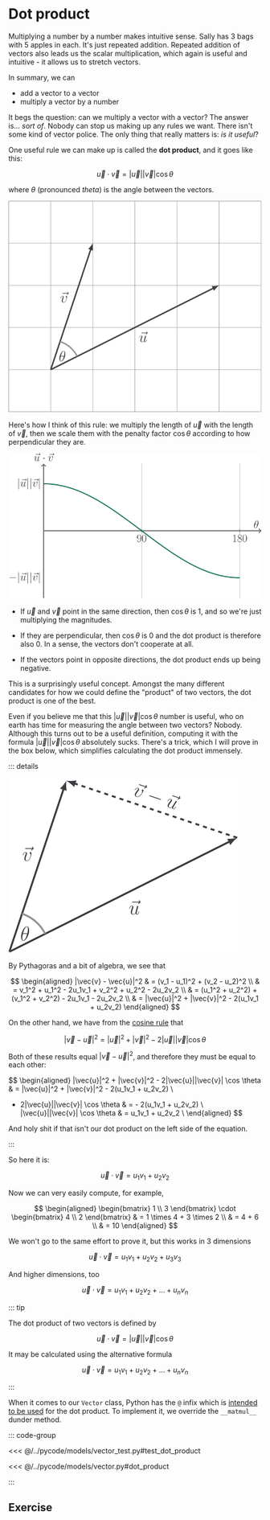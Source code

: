 # Dot product

Multiplying a number by a number makes intuitive sense. Sally has $3$ bags with
$5$ apples in each. It's just repeated addition. Repeated addition of vectors
also leads us the scalar multiplication, which again is useful and intuitive -
it allows us to stretch vectors.

In summary, we can

- add a vector to a vector
- multiply a vector by a number

It begs the question: can we multiply a vector with a vector? The answer is...
_sort of_. Nobody can stop us making up any rules we want. There isn't some kind
of vector police. The only thing that really matters is: _is it useful_?

One useful rule we can make up is called the **dot product**, and it goes like
this:

$$
\vec{u} \cdot \vec{v} = |\vec{u}| |\vec{v}| \cos \theta
$$

where $\theta$ (pronounced _theta_) is the angle between the vectors.

![](../../images/dot-prod.svg)

Here's how I think of this rule: we multiply the length of $\vec{u}$ with the
length of $\vec{v}$, then we scale them with the penalty factor $\cos \theta$
according to how perpendicular they are.

![](../../images/dot-prod-cos.svg)

- If $\vec{u}$ and $\vec{v}$ point in the same direction, then $\cos \theta$ is
  $1$, and so we're just multiplying the magnitudes.

- If they are perpendicular, then $\cos \theta$ is $0$ and the dot product is
  therefore also $0$. In a sense, the vectors don't cooperate at all.

- If the vectors point in opposite directions, the dot product ends up being
  negative.

This is a surprisingly useful concept. Amongst the many different candidates for
how we could define the "product" of two vectors, the dot product is one of the
best.

Even if you believe me that this $|\vec{u}| |\vec{v}| \cos \theta$ number is
useful, who on earth has time for measuring the angle between two vectors?
Nobody. Although this turns out to be a useful definition, computing it with the
formula $|\vec{u}| |\vec{v}| \cos \theta$ absolutely sucks. There's a trick,
which I will prove in the box below, which simplifies calculating the dot
product immensely.

::: details

![](../../images/dot-prod-proof.svg)

By Pythagoras and a bit of algebra, we see that

$$
\begin{aligned}
|\vec{v} - \vec{u}|^2
& = (v_1 - u_1)^2 + (v_2 - u_2)^2 \\
& = v_1^2 + u_1^2 - 2u_1v_1 + v_2^2 + u_2^2 - 2u_2v_2 \\
& = (u_1^2 + u_2^2) + (v_1^2 + v_2^2) - 2u_1v_1 - 2u_2v_2 \\
& = |\vec{u}|^2 + |\vec{v}|^2 - 2(u_1v_1 + u_2v_2)
\end{aligned}
$$

On the other hand, we have from the
[cosine rule](https://mathematico.netlify.app/pure/trigonometry/cos-rule/) that

$$
|\vec{v} - \vec{u}|^2 = |\vec{u}|^2 + |\vec{v}|^2 - 2|\vec{u}||\vec{v}| \cos \theta
$$

Both of these results equal $|\vec{v} - \vec{u}|^2$, and therefore they must be
equal to each other:

$$
\begin{aligned}
|\vec{u}|^2 + |\vec{v}|^2 - 2|\vec{u}||\vec{v}| \cos \theta & = |\vec{u}|^2 + |\vec{v}|^2 - 2(u_1v_1 + u_2v_2) \\
- 2|\vec{u}||\vec{v}| \cos \theta & = - 2(u_1v_1 + u_2v_2) \\
|\vec{u}||\vec{v}| \cos \theta & = u_1v_1 + u_2v_2 \\
\end{aligned}
$$

And holy shit if that isn't our dot product on the left side of the equation.

:::

So here it is:

$$
\vec{u} \cdot \vec{v} = u_1 v_1 + u_2 v_2
$$

Now we can very easily compute, for example,

$$
\begin{aligned}
\begin{bmatrix} 1 \\ 3 \end{bmatrix} \cdot \begin{bmatrix} 4 \\ 2 \end{bmatrix}
& = 1 \times 4 + 3 \times 2 \\
& = 4 + 6 \\
& = 10
\end{aligned}
$$

We won't go to the same effort to prove it, but this works in $3$ dimensions

$$
\vec{u} \cdot \vec{v} = u_1 v_1 + u_2 v_2 + u_3 v_3
$$

And higher dimensions, too

$$
\vec{u} \cdot \vec{v} = u_1 v_1 + u_2 v_2 + \ldots + u_n v_n
$$

::: tip

The dot product of two vectors is defined by

$$
\vec{u} \cdot \vec{v} = |\vec{u}||\vec{v}| \cos \theta
$$

It may be calculated using the alternative formula

$$
\vec{u} \cdot \vec{v} = u_1 v_1 + u_2 v_2 + \ldots + u_n v_n
$$

:::

When it comes to our `Vector` class, Python has the `@` infix which is
[intended to be used](https://peps.python.org/pep-0465/) for the dot product. To
implement it, we override the `__matmul__` dunder method.

::: code-group

<<< @/../pycode/models/vector_test.py#test_dot_product

<<< @/../pycode/models/vector.py#dot_product

:::

## Exercise

<Exercise id="dot-product" />
